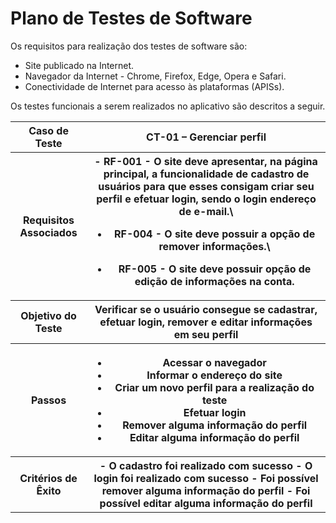 # Plano de Testes de Software

Os requisitos para realização dos testes de software são: 

- Site publicado na Internet.
- Navegador da Internet - Chrome, Firefox, Edge, Opera e Safari.
- Conectividade de Internet para acesso às plataformas (APISs).

Os testes funcionais a serem realizados no aplicativo são descritos a seguir.
 
<table>
 <tr><th>Caso de Teste</th>
 <th>CT-01 – Gerenciar perfil</th></tr>
 <tr><th>Requisitos Associados</th>
 <th> 
  - RF-001 - O site deve apresentar, na página principal, a funcionalidade de cadastro de usuários para que esses consigam criar seu perfil e efetuar login, sendo o login endereço de e-mail.\
  
  - RF-004 - O site deve possuir a opção de remover informações.\
  
  - RF-005 - O site deve possuir opção de edição de informações na conta.	
  </th></tr>
 <tr><th>Objetivo do Teste</th>
 <th>Verificar se o usuário consegue se cadastrar, efetuar login, remover e editar informações em seu perfil</th></tr>
 <tr><th>Passos</th>
<th>
  <ul>
   <li>Acessar o navegador</li>
   <li>Informar o endereço do site</li>
   <li>Criar um novo perfil para a realização do teste</li>
   <li>Efetuar login</li>
   <li>Remover alguma informação do perfil</li>
   <li>Editar alguma informação do perfil</li>
  </ul>
 </th></tr>
 <tr><th>Critérios de Êxito</th>
 <th>
  - O cadastro foi realizado com sucesso
  - O login foi realizado com sucesso
  - Foi possível remover alguma informação do perfil
  - Foi possível editar alguma informação do perfil 
 </th></tr>
</table>
